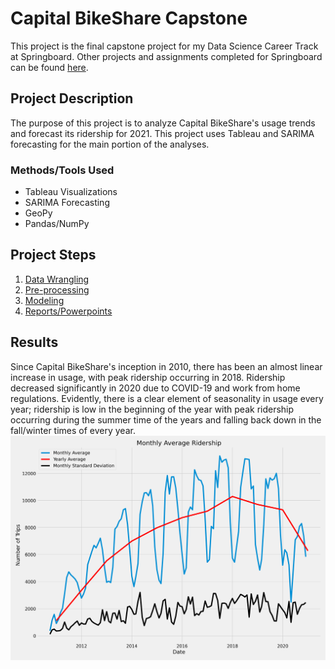 # Capital BikeShare Capstone
This project is the final capstone project for my Data Science Career Track at Springboard. Other projects and assignments completed for Springboard can be found [here](https://github.com/jhlee515/Springboard).

## Project Description
The purpose of this project is to analyze Capital BikeShare's usage trends and forecast its ridership for 2021. This project uses Tableau and SARIMA forecasting for the main portion of the analyses. 

### Methods/Tools Used
* Tableau Visualizations
* SARIMA Forecasting
* GeoPy 
* Pandas/NumPy

## Project  Steps
1. [Data Wrangling](https://github.com/jhlee515/BikeShare_capstone/blob/master/1_datawrangling.ipynb)
2. [Pre-processing](https://github.com/jhlee515/BikeShare_capstone/blob/master/2_preprocessing.ipynb)
3. [Modeling](https://github.com/jhlee515/BikeShare_capstone/blob/master/3_modeling.ipynb)
4. [Reports/Powerpoints](https://github.com/jhlee515/BikeShare_capstone/tree/master/docs)

## Results
Since Capital BikeShare's inception in 2010, there has been an almost linear increase in usage, with peak ridership occurring in 2018. Ridership decreased significantly in 2020 due to COVID-19 and work from home regulations. Evidently, there is a clear element of seasonality in usage every year; ridership is low in the beginning of the year with peak ridership occurring during the summer time of the years and falling back down in the fall/winter times of every year. 
![Monthly Average](https://github.com/jhlee515/BikeShare_capstone/blob/master/figs/monthly_avg.png)


